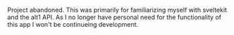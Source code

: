 Project abandoned. This was primarily for familiarizing myself with sveltekit and the alt1 API. As I no longer have personal need for the functionality of this app I won't be continueing development.
